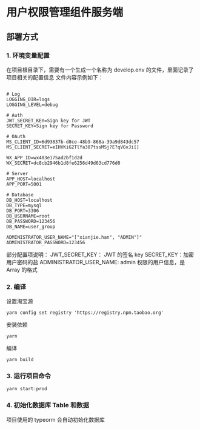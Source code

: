 
# 用户权限管理组件服务端

## 部署方式

### 1. 环境变量配置

在项目根目录下，需要有一个生成一个名称为 develop.env 的文件，里面记录了项目相关的配置信息
文件内容示例如下：

```

# Log
LOGGING_DIR=logs
LOGGING_LEVEL=debug

# Auth
JWT_SECRET_KEY=Sign key for JWT
SECRET_KEY=Sign key for Password

# OAuth
MS_CLIENT_ID=6d93837b-d8ce-48b9-868a-39a9d843dc57
MS_CLIENT_SECRET=eIHVKiG2TlYa387tssMSj?E?qVGvJi[]

WX_APP_ID=wx403e175ad2bf1d2d
WX_SECRET=dc8cb2946b1d8fe6256d49d63cd776d0

# Server
APP_HOST=localhost
APP_PORT=5001

# Database
DB_HOST=localhost
DB_TYPE=mysql
DB_PORT=3306
DB_USERNAME=root
DB_PASSWORD=123456
DB_NAME=user_group

ADMINISTRATOR_USER_NAME="["xianjie.han", "ADMIN"]"
ADMINISTRATOR_PASSWORD=123456
```

部分配置项说明：
JWT_SECRET_KEY： JWT 的签名 key
SECRET_KEY：加密用户密码的盐
ADMINISTRATOR_USER_NAME:  admin 权限的用户信息，是 Array 的格式


### 2. 编译

设置淘宝源

```
yarn config set registry 'https://registry.npm.taobao.org'
```

安装依赖

```
yarn
```

编译

```
yarn build
```



### 3. 运行项目命令

```
yarn start:prod
```



### 4. 初始化数据库 Table 和数据

项目使用的 typeorm 会自动初始化数据库

